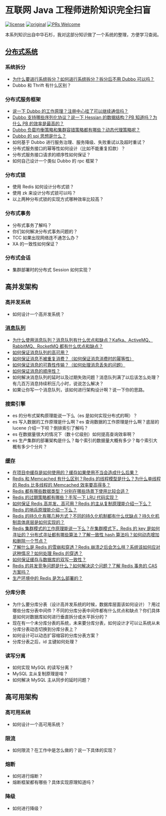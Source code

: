 # 互联网 Java 工程师进阶知识完全扫盲

[![license](https://img.shields.io/badge/license-Attribution--NonCommercial%204.0%20-brightgreen.svg)](https://github.com/doocs/advanced-java/blob/master/LICENSE)
[![original](https://img.shields.io/badge/original-%E4%B8%AD%E5%8D%8E%E7%9F%B3%E6%9D%89-blue.svg)](https://github.com/doocs/advanced-java)
[![PRs Welcome](https://img.shields.io/badge/PRs-Welcome-brightgreen.svg)](http://makeapullrequest.com)

本系列知识出自中华石杉，我对这部分知识做了一个系统的整理，方便学习查阅。

## [分布式系统](/docs/distributed-system/distributed-system-interview.md)

### 系统拆分
- [为什么要进行系统拆分？如何进行系统拆分？拆分后不用 Dubbo 可以吗？](/docs/distributed-system/why-dubbo.md)
- Dubbo 和 Thrift 有什么区别？

### 分布式服务框架
- [说一下 Dubbo 的工作原理？注册中心挂了可以继续通信吗？](/docs/distributed-system/dubbo-operating-principle.md)
- [Dubbo 支持哪些序列化协议？说一下 Hessian 的数据结构？PB 知道吗？为什么 PB 的效率是最高的？](/docs/distributed-system/dubbo-serialization-protocol.md)
- [Dubbo 负载均衡策略和集群容错策略都有哪些？动态代理策略呢？](/docs/distributed-system/dubbo-load-balancing.md)
- [Dubbo 的 spi 思想是什么？](/docs/distributed-system/dubbo-spi.md)
- 如何基于 Dubbo 进行服务治理、服务降级、失败重试以及超时重试？
- 分布式服务接口的幂等性如何设计（比如不能重复扣款）？
- 分布式服务接口请求的顺序性如何保证？
- 如何自己设计一个类似 Dubbo 的 rpc 框架？

### 分布式锁
- 使用 Redis 如何设计分布式锁？
- 使用 zk 来设计分布式锁可以吗？
- 以上两种分布式锁的实现方式哪种效率比较高？

### 分布式事务
- 分布式事务了解吗？
- 你们如何解决分布式事务问题的？
- TCC 如果出现网络连不通怎么办？
- XA 的一致性如何保证？

### 分布式会话
- 集群部署时的分布式 Session 如何实现？


## 高并发架构

### 高并发系统
- 如何设计一个高并发系统？

### [消息队列](/docs/high-concurrency/mq-interview.md)
- [为什么使用消息队列？消息队列有什么优点和缺点？Kafka、ActiveMQ、RabbitMQ、RocketMQ 都有什么优点和缺点？](/docs/high-concurrency/why-mq.md)
- [如何保证消息队列的高可用？](/docs/high-concurrency/how-to-ensure-high-availability-of-message-queues.md)
- [如何保证消息不被重复消费？（如何保证消息消费时的幂等性）](/docs/high-concurrency/how-to-ensure-that-messages-are-not-repeatedly-consumed.md)
- [如何保证消息的可靠性传输？（如何处理消息丢失的问题）](/docs/high-concurrency/how-to-ensure-the-reliable-transmission-of-messages.md)
- [如何保证消息的顺序性？](/docs/high-concurrency/how-to-ensure-the-order-of-messages.md)
- 如何解决消息队列的延时以及过期失效问题？消息队列满了以后该怎么处理？有几百万消息持续积压几小时，说说怎么解决？
- 如果让你写一个消息队列，该如何进行架构设计啊？说一下你的思路。

### 搜索引擎
- es 的分布式架构原理能说一下么（es 是如何实现分布式的啊）？
- es 写入数据的工作原理是什么啊？es 查询数据的工作原理是什么啊？底层的 lucene 介绍一下呗？倒排索引了解吗？
- es 在数据量很大的情况下（数十亿级别）如何提高查询效率啊？
- es 生产集群的部署架构是什么？每个索引的数据量大概有多少？每个索引大概有多少个分片？

### [缓存](/docs/high-concurrency/why-cache.md)
- [在项目中缓存是如何使用的？缓存如果使用不当会造成什么后果？](/docs/high-concurrency/why-cache.md)
- [Redis 和 Memcached 有什么区别？Redis 的线程模型是什么？为什么单线程的 Redis 比多线程的 Memcached 效率要高得多？](/docs/high-concurrency/redis-single-thread-model.md)
- [Redis 都有哪些数据类型？分别在哪些场景下使用比较合适？](/docs/high-concurrency/redis-data-types.md)
- [Redis 的过期策略都有哪些？手写一下 LRU 代码实现？](/docs/high-concurrency/redis-expiration-policies-and-lru.md)
- [如何保证 Redis 高并发、高可用？Redis 的主从复制原理能介绍一下么？Redis 的哨兵原理能介绍一下么？](/docs/high-concurrency/how-to-ensure-high-concurrency-and-high-availability-of-redis.md)
- [Redis 的持久化有哪几种方式？不同的持久化机制都有什么优缺点？持久化机制具体底层是如何实现的？](/docs/high-concurrency/redis-persistence.md)
- [Redis 集群模式的工作原理能说一下么？在集群模式下，Redis 的 key 是如何寻址的？分布式寻址都有哪些算法？了解一致性 hash 算法吗？如何动态增加和删除一个节点？](/docs/high-concurrency/redis-cluster.md)
- [了解什么是 Redis 的雪崩和穿透？Redis 崩溃之后会怎么样？系统该如何应对这种情况？如何处理 Redis 的穿透？](/docs/high-concurrency/redis-caching-avalanche-and-caching-penetration.md)
- [如何保证缓存与数据库的双写一致性？](/docs/high-concurrency/redis-consistence.md)
- [Redis 的并发竞争问题是什么？如何解决这个问题？了解 Redis 事务的 CAS 方案吗？](/docs/high-concurrency/redis-cas.md)
- [生产环境中的 Redis 是怎么部署的？](/docs/high-concurrency/redis-production-environment.md)

### 分库分表
- 为什么要分库分表（设计高并发系统的时候，数据库层面该如何设计）？用过哪些分库分表中间件？不同的分库分表中间件都有什么优点和缺点？你们具体是如何对数据库如何进行垂直拆分或水平拆分的？
- 现在有一个未分库分表的系统，未来要分库分表，如何设计才可以让系统从未分库分表动态切换到分库分表上？
- 如何设计可以动态扩容缩容的分库分表方案？
- 分库分表之后，id 主键如何处理？

### 读写分离
- 如何实现 MySQL 的读写分离？
- MySQL 主从复制原理是啥？
- 如何解决 MySQL 主从同步的延时问题？


## 高可用架构

### 高可用系统
- 如何设计一个高可用系统？

### 限流
- 如何限流？在工作中是怎么做的？说一下具体的实现？

### 熔断
- 如何进行熔断？
- 熔断框架都有哪些？具体实现原理知道吗？

### 降级
- 如何进行降级？